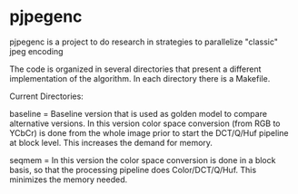 # pjpegenc
pjpegenc is a project to do research in strategies to parallelize "classic" jpeg encoding

The code is organized in several directories that present a different implementation of the algorithm.
In each directory there is a Makefile.

Current Directories:

baseline = Baseline version that is used as golden model to compare alternative versions. In this version color space conversion (from RGB to YCbCr) is done from the whole image prior to start the DCT/Q/Huf pipeline at block level. This increases the demand for memory.

seqmem = In this version the color space conversion is done in a block basis, so that the processing pipeline does Color/DCT/Q/Huf. This minimizes the memory needed. 
